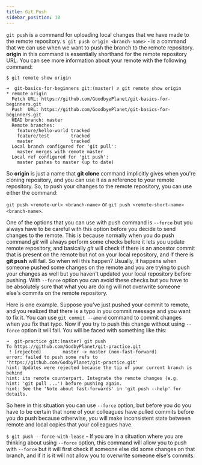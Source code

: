 ```yaml
---
title: Git Push
sidebar_position: 18
---
```


`git push` is a command for uploading local changes that we have made to the remote repository.
`$ git push origin <branch-name>` - is a command that we can use when we want to push the branch to the remote repository.
**origin** in this command is essentially shorthand for the remote repository URL.
You can see more information about your remote with the following command:

`$ git remote show origin`

```shell
➜  git-basics-for-beginners git:(master) ✗ git remote show origin
* remote origin
  Fetch URL: https://github.com/GoodbyePlanet/git-basics-for-beginners.git
  Push  URL: https://github.com/GoodbyePlanet/git-basics-for-beginners.git
  HEAD branch: master
  Remote branches:
    feature/hello-world tracked
    feature/test        tracked
    master              tracked
  Local branch configured for 'git pull':
    master merges with remote master
  Local ref configured for 'git push':
    master pushes to master (up to date)
```

So **origin** is just a name that **git clone** command implicitly gives when you're cloning repository, and you can use it as a reference
to your remote repository. So, to push your changes to the remote repository, you can use either the command:

`git push <remote-url> <branch-name>` or `git push <remote-short-name> <branch-name>`.

One of the options that you can use with push command is `--force` but you always have to be careful with this option before you decide
to send changes to the remote. This is because normally when you do push command *git* will always perform some checks before it lets you update
remote repository, and basically *git* will check if there is an ancestor commit that is present on the remote but not on your local repository,
and if there is **git push** will fail. So when will this happen? Usually, it happens when someone pushed some changes on the remote and
you are trying to push your changes as well but you haven't updated your local repository before pushing.
With `--force` option you can avoid these checks but you have to be absolutely sure that what you are doing will not overwrite someone else's
commits on the remote repository.

Here is one example. Suppose you've just pushed your commit to remote, and you realized that there is a typo in you commit message and you want to fix it.
You can use `git commit --amend` command to commit changes when you fix that typo. Now if you try to push this change without using `--force` option
it will fail. You will be faced with something like this:

```shell
➜  git-practice git:(master) git push
To https://github.com/GodbyPlanet/git-practice.git
 ! [rejected]        master -> master (non-fast-forward)
error: failed to push some refs to 'https://github.com/GodbyPlanet/git-practice.git'
hint: Updates were rejected because the tip of your current branch is behind
hint: its remote counterpart. Integrate the remote changes (e.g.
hint: 'git pull ...') before pushing again.
hint: See the 'Note about fast-forwards' in 'git push --help' for details.
```

So here in this situation you can use `--force` option, but before you do you have to be certain that none of your colleagues have pulled commits before
you do push because otherwise, you will make inconsistent state between remote and local copies that your colleagues have.

`$ git push --force-with-lease` - If you are in a situation where you are thinking about using `--force` option, this command will allow you to push with
`--force` but it will first check if someone else did some changes on that branch, and if it is it will not allow you to overwrite someone else's commits.